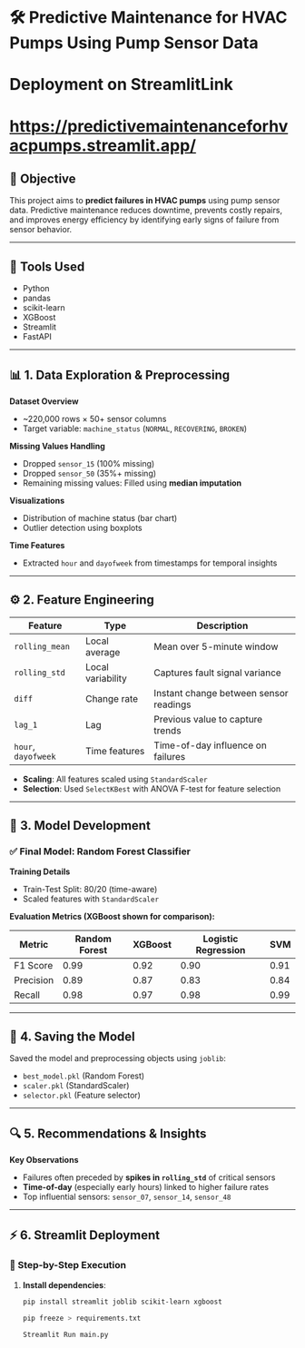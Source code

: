 # 🛠️ Predictive Maintenance for HVAC Pumps Using Pump Sensor Data


# Deployment on StreamlitLink

# https://predictivemaintenanceforhvacpumps.streamlit.app/

## 📌 Objective
This project aims to **predict failures in HVAC pumps** using pump sensor data. Predictive maintenance reduces downtime, prevents costly repairs, and improves energy efficiency by identifying early signs of failure from sensor behavior.

---

## 🧰 Tools Used
- Python
- pandas
- scikit-learn
- XGBoost
- Streamlit
- FastAPI

---

## 📊 1. Data Exploration & Preprocessing

**Dataset Overview**
- ~220,000 rows × 50+ sensor columns
- Target variable: `machine_status` (`NORMAL`, `RECOVERING`, `BROKEN`)

**Missing Values Handling**
- Dropped `sensor_15` (100% missing)
- Dropped `sensor_50` (35%+ missing)
- Remaining missing values: Filled using **median imputation**

**Visualizations**
- Distribution of machine status (bar chart)
- Outlier detection using boxplots

**Time Features**
- Extracted `hour` and `dayofweek` from timestamps for temporal insights

---

## ⚙️ 2. Feature Engineering

| Feature       | Type         | Description                                 |
|---------------|--------------|---------------------------------------------|
| `rolling_mean`| Local average | Mean over 5-minute window                   |
| `rolling_std` | Local variability | Captures fault signal variance         |
| `diff`        | Change rate   | Instant change between sensor readings      |
| `lag_1`       | Lag           | Previous value to capture trends            |
| `hour`, `dayofweek` | Time features | Time-of-day influence on failures  |

- **Scaling**: All features scaled using `StandardScaler`
- **Selection**: Used `SelectKBest` with ANOVA F-test for feature selection

---

## 🤖 3. Model Development

### ✅ Final Model: **Random Forest Classifier**

**Training Details**
- Train-Test Split: 80/20 (time-aware)
- Scaled features with `StandardScaler`

**Evaluation Metrics (XGBoost shown for comparison):**

| Metric     | Random Forest | XGBoost | Logistic Regression | SVM   |
|------------|----------------|---------|----------------------|-------|
| F1 Score   | 0.99           | 0.92    | 0.90                 | 0.91  |
| Precision  | 0.89           | 0.87    | 0.83                 | 0.84  |
| Recall     | 0.98           | 0.97    | 0.98                 | 0.99  |

---

## 💾 4. Saving the Model

Saved the model and preprocessing objects using `joblib`:

- `best_model.pkl` (Random Forest)
- `scaler.pkl` (StandardScaler)
- `selector.pkl` (Feature selector)

---

## 🔍 5. Recommendations & Insights

**Key Observations**
- Failures often preceded by **spikes in `rolling_std`** of critical sensors
- **Time-of-day** (especially early hours) linked to higher failure rates
- Top influential sensors: `sensor_07`, `sensor_14`, `sensor_48`

---

## ⚡ 6. Streamlit Deployment


### 🚀 Step-by-Step Execution

1. **Install dependencies**:
   ```bash
   pip install streamlit joblib scikit-learn xgboost

   pip freeze > requirements.txt

   Streamlit Run main.py
